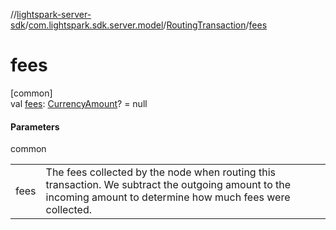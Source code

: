//[lightspark-server-sdk](../../../index.md)/[com.lightspark.sdk.server.model](../index.md)/[RoutingTransaction](index.md)/[fees](fees.md)

# fees

[common]\
val [fees](fees.md): [CurrencyAmount](../-currency-amount/index.md)? = null

#### Parameters

common

| | |
|---|---|
| fees | The fees collected by the node when routing this transaction. We subtract the outgoing amount to the incoming amount to determine how much fees were collected. |

